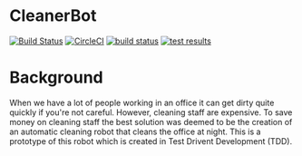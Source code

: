 # CleanerBot
[![Build Status](https://www.travis-ci.com/alireza-es/CleanerBot.svg?branch=master)](https://www.travis-ci.com/alireza-es/CleanerBot) [![CircleCI](https://circleci.com/gh/alireza-es/CleanerBot.svg?style=svg)](https://circleci.com/gh/alireza-es/CleanerBot) [![build status](https://img.shields.io/azure-devops/build/alireza-es/CleanerBot/6)](https://dev.azure.com/alireza-es/CleanerBot/_build?definitionId=6) [![test results](https://img.shields.io/azure-devops/tests/alireza-es/CleanerBot/6)](https://dev.azure.com/alireza-es/CleanerBot/_build?definitionId=6)




# Background
When we have a lot of people working in an office it can get dirty quite quickly if you're not careful.
However, cleaning staff are expensive. To save money on cleaning staff the best solution was deemed to be the creation of an automatic cleaning robot that cleans the office at night.
This is a prototype of this robot which is created in Test Drivent Development (TDD).
